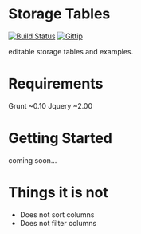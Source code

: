 Storage Tables
=============
[![Build Status](https://travis-ci.org/fassetar/StorageTable.svg?branch=master)](https://travis-ci.org/fassetar/StorageTable)
<a href="https://www.gittip.com/fassetar/"><img src="http://img.shields.io/gittip/fassetar.png" alt="Gittip"></a>

 editable storage tables and examples.
<br/>


Requirements
=====
Grunt ~0.10
Jquery ~2.00

Getting Started
====
coming soon...

Things it is not
===== 
 - Does not sort columns
 - Does not filter columns
